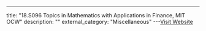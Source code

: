 ---
title: "18.S096 Topics in Mathematics with Applications in Finance, MIT OCW"
description: ""
external_category: "Miscellaneous"
---[Visit Website](https://ocw.mit.edu/courses/18-s096-topics-in-mathematics-with-applications-in-finance-fall-2013/video_galleries/video-lectures/)

